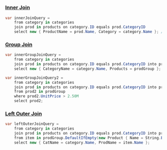 #
### [Inner Join](https://docs.microsoft.com/en-us/dotnet/csharp/language-reference/keywords/join-clause)
```C#
var innerJoinQuery =
    from category in categories
    join prod in products on category.ID equals prod.CategoryID
    select new { ProductName = prod.Name, Category = category.Name }; //produces flat sequence
```
    
    
### [Group Join](https://docs.microsoft.com/en-us/dotnet/csharp/language-reference/keywords/join-clause)
```C#
var innerGroupJoinQuery =
    from category in categories
    join prod in products on category.ID equals prod.CategoryID into prodGroup
    select new { CategoryName = category.Name, Products = prodGroup };
```    



```C#
var innerGroupJoinQuery2 =
    from category in categories
    join prod in products on category.ID equals prod.CategoryID into prodGroup
    from prod2 in prodGroup
    where prod2.UnitPrice > 2.50M
    select prod2;
```
    
### [Left Outer Join](https://docs.microsoft.com/en-us/dotnet/csharp/language-reference/keywords/join-clause)
```C#
var leftOuterJoinQuery =
    from category in categories
    join prod in products on category.ID equals prod.CategoryID into prodGroup
    from item in prodGroup.DefaultIfEmpty(new Product { Name = String.Empty, CategoryID = 0 })
    select new { CatName = category.Name, ProdName = item.Name };
```
### []()
